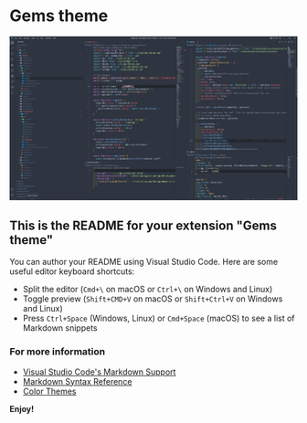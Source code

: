 # Gems theme

![Preview](https://raw.githubusercontent.com/Mikaleb/Gems-Theme/main/assets/screenshot.png)

## This is the README for your extension "Gems theme"

You can author your README using Visual Studio Code. Here are some useful editor keyboard shortcuts:

- Split the editor (`Cmd+\` on macOS or `Ctrl+\` on Windows and Linux)
- Toggle preview (`Shift+CMD+V` on macOS or `Shift+Ctrl+V` on Windows and Linux)
- Press `Ctrl+Space` (Windows, Linux) or `Cmd+Space` (macOS) to see a list of Markdown snippets

### For more information

- [Visual Studio Code's Markdown Support](http://code.visualstudio.com/docs/languages/markdown)
- [Markdown Syntax Reference](https://help.github.com/articles/markdown-basics/)
- [Color Themes](https://code.visualstudio.com/docs/getstarted/themes)

**Enjoy!**
